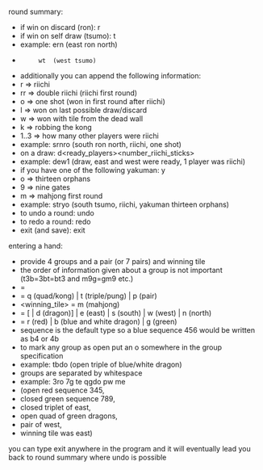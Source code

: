 round summary:
- if win on discard (ron): <winner>r<discarder>
- if win on self draw (tsumo): <winner>t
- example: ern (east ron north)
-          wt  (west tsumo)
- additionally you can append the following information:
- r => riichi
- rr => double riichi (riichi first round)
- o => one shot (won in first round after riichi)
- l => won on last possible draw/discard
- w => won with tile from the dead wall
- k => robbing the kong
- 1..3 => how many other players were riichi
- example: srnro (south ron north, riichi, one shot)
- on a draw: d<ready_players><number_riichi_sticks>
- example: dew1 (draw, east and west were ready, 1 player was riichi)
- if you have one of the following yakuman: y<yakuman>
- o => thirteen orphans
- 9 => nine gates
- m => mahjong first round
- example: stryo (south tsumo, riichi, yakuman thirteen orphans)
- to undo a round: undo
- to redo a round: redo
- exit (and save): exit

entering a hand:
- provide 4 groups and a pair (or 7 pairs) and winning tile
- the order of information given about a group is not important (t3b=3bt=bt3 and m9g=gm9 etc.)
- <group> = <type><tile>
- <type> = q (quad/kong) | t (triple/pung) | p (pair)
- <winning_tile> = m<tile> (mahjong)
- <tile> = [<number> | d (dragon)]<color> | e (east) | s (south) | w (west) | n (north)
- <color> = r (red) | b (blue and white dragon) | g (green)
- sequence is the default type so a blue sequence 456 would be written as b4 or 4b
- to mark any group as open put an o somewhere in the group specification
- example: tbdo (open triple of blue/white dragon)
- groups are separated by whitespace
- example: 3ro 7g te qgdo pw me 
- (open red sequence 345,
-  closed green sequence 789,
-  closed triplet of east,
-  open quad of green dragons,
-  pair of west,
-  winning tile was east)

you can type exit anywhere in the program and it will eventually lead you back to round summary where undo is possible
